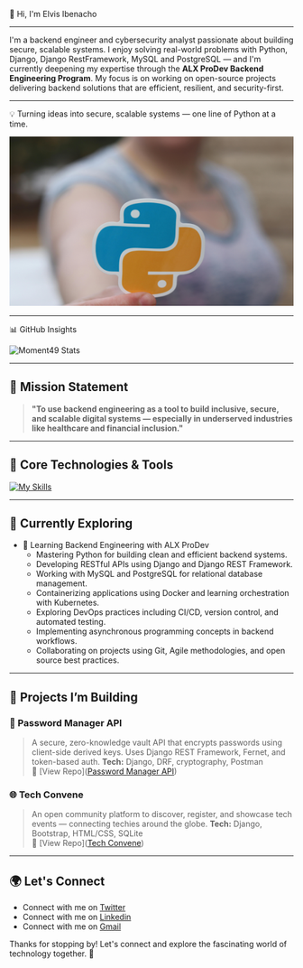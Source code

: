 <p>👋 Hi, I'm Elvis Ibenacho</p>

---

I'm a backend engineer and cybersecurity analyst passionate about building secure, scalable systems. I enjoy solving real-world problems with Python, Django, Django RestFramework, MySQL and PostgreSQL — and I'm currently deepening my expertise through the **ALX ProDev Backend Engineering Program**. My focus is on working on open-source projects delivering backend solutions that are efficient, resilient, and security-first.

---

💡 Turning ideas into secure, scalable systems — one line of Python at a time.

<!-- Banner -->
<p align="center">
  <img src="https://github.com/Moment49/moment49/blob/main/pexels-realtoughcandy-11035474.jpg" height="300px" width='100%' alt="Elvis Ibenacho Banner" />
</p>

---

📊 GitHub Insights


![Moment49 Stats](https://github-readme-stats.vercel.app/api?username=Moment49&theme=vue-dark&show_icons=true&hide_border=true&count_private=true)

---

## 🎯 Mission Statement

> **"To use backend engineering as a tool to build inclusive, secure, and scalable digital systems — especially in underserved industries like healthcare and financial inclusion."**


---

## 💼 Core Technologies & Tools
[![My Skills](https://skillicons.dev/icons?i=python,django,bash,git,github,docker,bootstrap,html,css)](https://skillicons.dev)

---

## 🌱 Currently Exploring

* 🚀 Learning Backend Engineering with ALX ProDev
  * Mastering Python for building clean and efficient backend systems.
  * Developing RESTful APIs using Django and Django REST Framework.
  * Working with MySQL and PostgreSQL for relational database management.
  * Containerizing applications using Docker and learning orchestration with Kubernetes.
  * Exploring DevOps practices including CI/CD, version control, and automated testing.
  * Implementing asynchronous programming concepts in backend workflows.
  * Collaborating on projects using Git, Agile methodologies, and open source best practices.

---

## 🧪 Projects I’m Building


### 🔐 Password Manager API
> A secure, zero-knowledge vault API that encrypts passwords using client-side derived keys. Uses Django REST Framework, Fernet, and token-based auth.
**Tech:** Django, DRF, cryptography, Postman  
🔗 [View Repo]([Password Manager API](https://github.com/Moment49/password-manager-api))


### 🌐 Tech Convene
> An open community platform to discover, register, and showcase tech events — connecting techies around the globe.
**Tech:** Django, Bootstrap, HTML/CSS, SQLite  
🔗 [View Repo]([Tech Convene](https://github.com/Moment49/event_ticket_system))

---

## 🌍 Let's Connect

- Connect with me on [Twitter](https://twitter.com/)
- Connect with me on [Linkedin](https://www.linkedin.com/in/elvis-ibenacho/)
- Connect with me on [Gmail](ibenachoelvis49@gmail.com)

Thanks for stopping by! Let's connect and explore the fascinating world of technology together. 🚀



<!--

Here are some ideas to get you started:

- 🔭 I’m currently working on ...
- 🌱 I’m currently learning ...
- 👯 I’m looking to collaborate on ...
- 🤔 I’m looking for help with ...
- 💬 Ask me about ...
- 📫 How to reach me: ...
- 😄 Pronouns: ...
- ⚡ Fun fact: ...
-->

